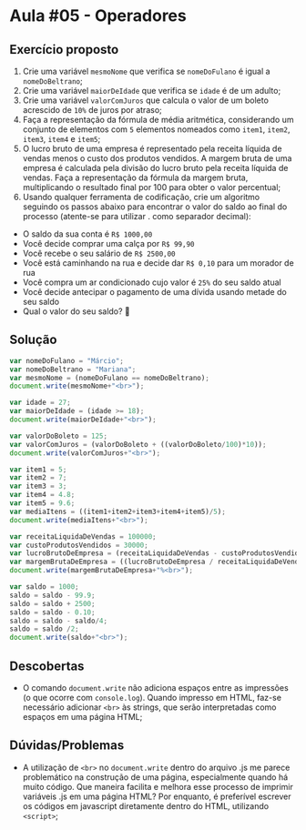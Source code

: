 # Aula #05 - Operadores
## Exercício proposto
1) Crie uma variável ```mesmoNome``` que verifica se ```nomeDoFulano``` é igual a ```nomeDoBeltrano```;
2) Crie uma variável ```maiorDeIdade``` que verifica se ```idade``` é de um adulto;
3) Crie uma variável ```valorComJuros``` que calcula o valor de um boleto acrescido de ```10%``` de juros por atraso;
4) Faça a representação da fórmula de média aritmética, considerando um conjunto de elementos com ```5``` elementos nomeados como ```item1```, ```item2```, ```item3```, ```item4``` e ```item5```;
5) O lucro bruto de uma empresa é representado pela receita líquida de vendas menos o custo dos produtos vendidos. A margem bruta de uma empresa é calculada pela divisão do lucro bruto pela receita líquida de vendas. Faça a representação da fórmula da margem bruta, multiplicando o resultado final por 100 para obter o valor percentual;
6) Usando qualquer ferramenta de codificação, crie um algoritmo seguindo os passos abaixo para encontrar o valor do saldo ao final do processo (atente-se para utilizar . como separador decimal):
- O saldo da sua conta é ```R$ 1000,00```
- Você decide comprar uma calça por ```R$ 99,90```
- Você recebe o seu salário de ```R$ 2500,00```
- Você está caminhando na rua e decide dar ```R$ 0,10``` para um morador de rua
- Você compra um ar condicionado cujo valor é ```25%``` do seu saldo atual
- Você decide antecipar o pagamento de uma dívida usando metade do seu saldo
- Qual o valor do seu saldo? 🤔
## Solução
```javascript
var nomeDoFulano = "Márcio";
var nomeDoBeltrano = "Mariana";
var mesmoNome = (nomeDoFulano == nomeDoBeltrano);
document.write(mesmoNome+"<br>");

var idade = 27;
var maiorDeIdade = (idade >= 18);
document.write(maiorDeIdade+"<br>");

var valorDoBoleto = 125;
var valorComJuros = (valorDoBoleto + ((valorDoBoleto/100)*10));
document.write(valorComJuros+"<br>");

var item1 = 5;
var item2 = 7;
var item3 = 3;
var item4 = 4.8;
var item5 = 9.6;
var mediaItens = ((item1+item2+item3+item4+item5)/5);
document.write(mediaItens+"<br>");

var receitaLiquidaDeVendas = 100000;
var custoProdutosVendidos = 30000;
var lucroBrutoDeEmpresa = (receitaLiquidaDeVendas - custoProdutosVendidos);
var margemBrutaDeEmpresa = ((lucroBrutoDeEmpresa / receitaLiquidaDeVendas)*100);
document.write(margemBrutaDeEmpresa+"%<br>");

var saldo = 1000;
saldo = saldo - 99.9;
saldo = saldo + 2500;
saldo = saldo - 0.10;
saldo = saldo - saldo/4;
saldo = saldo /2;
document.write(saldo+"<br>");
```
## Descobertas
- O comando ```document.write``` não adiciona espaços entre as impressões (o que ocorre com ```console.log```). Quando impresso em HTML, faz-se necessário adicionar ```<br>``` às strings, que serão interpretadas como espaços em uma página HTML;
## Dúvidas/Problemas
- A utilização de ```<br>``` no ```document.write``` dentro do arquivo .js me parece problemático na construção de uma página, especialmente quando há muito código. Que maneira facilita e melhora esse processo de imprimir variáveis .js em uma página HTML? Por enquanto, é preferível escrever os códigos em javascript diretamente dentro do HTML, utilizando ```<script>```;
